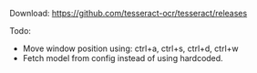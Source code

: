 Download: https://github.com/tesseract-ocr/tesseract/releases

Todo:
- Move window position using: ctrl+a, ctrl+s, ctrl+d, ctrl+w
- Fetch model from config instead of using hardcoded.